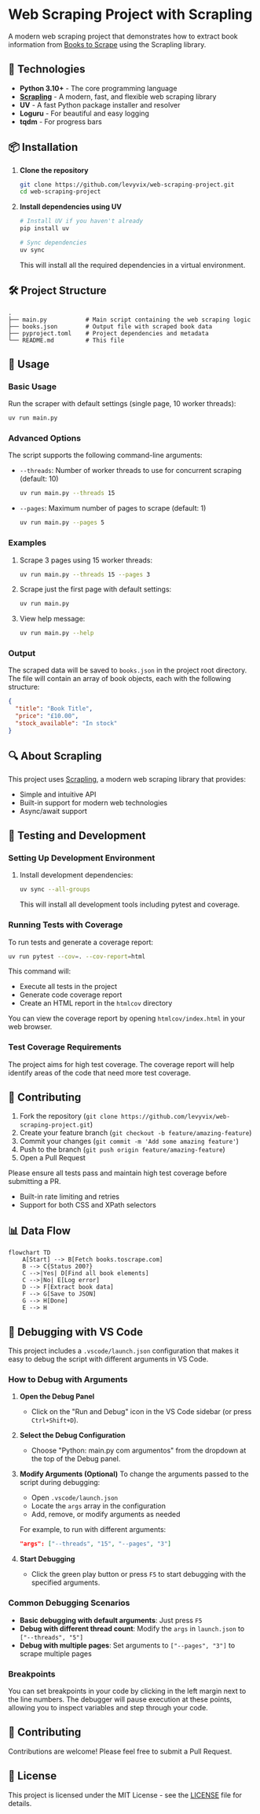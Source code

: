 # Web Scraping Project with Scrapling

A modern web scraping project that demonstrates how to extract book information from [Books to Scrape](https://books.toscrape.com/) using the Scrapling library.

## 🚀 Technologies

- **Python 3.10+** - The core programming language
- **[Scrapling](https://github.com/levyvix/scrapling)** - A modern, fast, and flexible web scraping library
- **UV** - A fast Python package installer and resolver
- **Loguru** - For beautiful and easy logging
- **tqdm** - For progress bars

## 📦 Installation

1. **Clone the repository**
   ```bash
   git clone https://github.com/levyvix/web-scraping-project.git
   cd web-scraping-project
   ```

2. **Install dependencies using UV**
   ```bash
   # Install UV if you haven't already
   pip install uv

   # Sync dependencies
   uv sync
   ```

   This will install all the required dependencies in a virtual environment.

## 🛠️ Project Structure

```
.
├── main.py           # Main script containing the web scraping logic
├── books.json        # Output file with scraped book data
├── pyproject.toml    # Project dependencies and metadata
└── README.md         # This file
```

## 🚀 Usage

### Basic Usage

Run the scraper with default settings (single page, 10 worker threads):

```bash
uv run main.py
```

### Advanced Options

The script supports the following command-line arguments:

- `--threads`: Number of worker threads to use for concurrent scraping (default: 10)
  ```bash
  uv run main.py --threads 15
  ```

- `--pages`: Maximum number of pages to scrape (default: 1)
  ```bash
  uv run main.py --pages 5
  ```

### Examples

1. Scrape 3 pages using 15 worker threads:
   ```bash
   uv run main.py --threads 15 --pages 3
   ```

2. Scrape just the first page with default settings:
   ```bash
   uv run main.py
   ```

3. View help message:
   ```bash
   uv run main.py --help
   ```

### Output

The scraped data will be saved to `books.json` in the project root directory. The file will contain an array of book objects, each with the following structure:

```json
{
  "title": "Book Title",
  "price": "£10.00",
  "stock_available": "In stock"
}
```

## 🔍 About Scrapling

This project uses [Scrapling](https://github.com/levyvix/scrapling), a modern web scraping library that provides:

- Simple and intuitive API
- Built-in support for modern web technologies
- Async/await support

## 🧪 Testing and Development

### Setting Up Development Environment

1. Install development dependencies:
   ```bash
   uv sync --all-groups
   ```

   This will install all development tools including pytest and coverage.

### Running Tests with Coverage

To run tests and generate a coverage report:

```bash
uv run pytest --cov=. --cov-report=html
```

This command will:
- Execute all tests in the project
- Generate code coverage report
- Create an HTML report in the `htmlcov` directory

You can view the coverage report by opening `htmlcov/index.html` in your web browser.

### Test Coverage Requirements

The project aims for high test coverage. The coverage report will help identify areas of the code that need more test coverage.

## 📝 Contributing

1. Fork the repository (`git clone https://github.com/levyvix/web-scraping-project.git`)
2. Create your feature branch (`git checkout -b feature/amazing-feature`)
3. Commit your changes (`git commit -m 'Add some amazing feature'`)
4. Push to the branch (`git push origin feature/amazing-feature`)
5. Open a Pull Request

Please ensure all tests pass and maintain high test coverage before submitting a PR.
- Built-in rate limiting and retries
- Support for both CSS and XPath selectors

## 📊 Data Flow

```mermaid
flowchart TD
    A[Start] --> B[Fetch books.toscrape.com]
    B --> C{Status 200?}
    C -->|Yes| D[Find all book elements]
    C -->|No| E[Log error]
    D --> F[Extract book data]
    F --> G[Save to JSON]
    G --> H[Done]
    E --> H
```

## 🐛 Debugging with VS Code

This project includes a `.vscode/launch.json` configuration that makes it easy to debug the script with different arguments in VS Code.

### How to Debug with Arguments

1. **Open the Debug Panel**
   - Click on the "Run and Debug" icon in the VS Code sidebar (or press `Ctrl+Shift+D`).

2. **Select the Debug Configuration**
   - Choose "Python: main.py com argumentos" from the dropdown at the top of the Debug panel.

3. **Modify Arguments (Optional)**
   To change the arguments passed to the script during debugging:
   - Open `.vscode/launch.json`
   - Locate the `args` array in the configuration
   - Add, remove, or modify arguments as needed

   For example, to run with different arguments:
   ```json
   "args": ["--threads", "15", "--pages", "3"]
   ```

4. **Start Debugging**
   - Click the green play button or press `F5` to start debugging with the specified arguments.

### Common Debugging Scenarios

- **Basic debugging with default arguments**: Just press `F5`
- **Debug with different thread count**: Modify the `args` in `launch.json` to `["--threads", "5"]`
- **Debug with multiple pages**: Set arguments to `["--pages", "3"]` to scrape multiple pages

### Breakpoints

You can set breakpoints in your code by clicking in the left margin next to the line numbers. The debugger will pause execution at these points, allowing you to inspect variables and step through your code.

## 🤝 Contributing

Contributions are welcome! Please feel free to submit a Pull Request.

## 📄 License

This project is licensed under the MIT License - see the [LICENSE](LICENSE) file for details.
